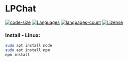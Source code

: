 # LPChat

[![code-size](https://img.shields.io/github/languages/code-size/lucaspalomodevelop/LPChat?style=flat)](https://github.com/lucaspalomodevelop/LPChat) 
[![Languages](https://img.shields.io/github/languages/top/lucaspalomodevelop/LPChat?style=flat)](https://github.com/lucaspalomodevelop/LPChat) 
[![languages-count](https://img.shields.io/github/languages/count/lucaspalomodevelop/LPChat)](https://github.com/lucaspalomodevelop/LPChat)
[![Lizense](https://img.shields.io/github/license/lucaspalomodevelop/LPChat?style=flat)](https://github.com/lucaspalomodevelop/LPChat/blob/master/LICENSE) 


### Install - Linux: 
```sh
sudo apt install node
sudo apt install npm
npm install 
```
